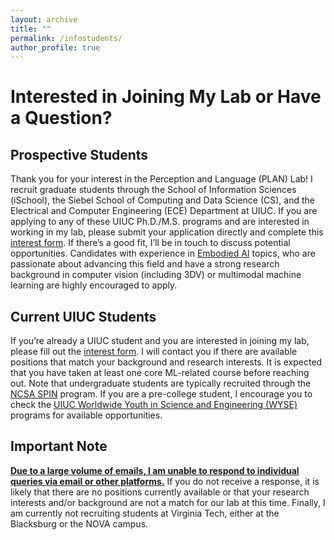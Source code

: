 ```yaml
---
layout: archive
title: ""
permalink: /infostudents/
author_profile: true
---
```



# Interested in Joining My Lab or Have a Question?

## Prospective Students
Thank you for your interest in the Perception and Language (PLAN) Lab! 
I recruit graduate students through the School of Information Sciences (iSchool), 
the Siebel School of Computing and Data Science (CS), and the Electrical and Computer Engineering (ECE) Department at UIUC.
If you are applying to any of these UIUC Ph.D./M.S. programs and are interested in working in my lab, 
please submit your application directly and complete this [interest form](https://forms.gle/biPTEzwSR5841T4eA). If there’s a good fit, I’ll be in touch to discuss potential opportunities. Candidates with experience in [Embodied AI](https://isminoula.github.io/readings) topics, who are passionate about advancing this field and have a strong research background in computer vision (including 3DV) or multimodal machine learning are highly encouraged to apply. 

## Current UIUC Students
If you’re already a UIUC student and you are interested in joining my lab, please fill out the [interest form](https://forms.gle/biPTEzwSR5841T4eA). 
I will contact you if there are available positions that match your background and research interests. It is expected that you have taken at least one core ML-related course before reaching out. Note that undergraduate students are typically recruited through the [NCSA SPIN](https://spin.ncsa.illinois.edu/) program. If you are a pre-college student, I encourage you to check the [UIUC Worldwide Youth in Science and Engineering (WYSE)](https://wyse.grainger.illinois.edu) programs for available opportunities. 
<!-- For all other inquiries (e.g., independent studies, courses, general topics of interest, or other questions), please stop by during my *Ask Me Anything (AMA)* office hours every Tuesday, 4-5pm CT, at Office #5154 in the iSchool Hub Bldg. and on [Zoom](https://illinois.zoom.us/j/89862098818?pwd=bir98nipGTZa8EOuesF2viXz7Ko70a.1). -->

## Important Note
<b><u>Due to a large volume of emails, I am unable to respond to individual queries via email or other platforms.</u></b>
If you do not receive a response, it is likely that there are no positions currently available or 
that your research interests and/or background are not a match for our lab at this time. 
Finally, I am currently not recruiting students at Virginia Tech, either at the Blacksburg or the NOVA campus.
